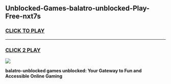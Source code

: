 
## Unblocked-Games-balatro-unblocked-Play-Free-nxt7s
<h3>
<a href="https://premium76.site?title=balatro-unblocked&ref=23A">CLICK TO PLAY</a></h3>
<hr>

<h3>
<a href="https://premium76.site?title=balatro-unblocked&ref=23A">CLICK 2 PLAY</a>
  
</h3>

<a href="https://premium76.site?title=balatro-unblocked&ref=23A"><img src="https://clearcache.store/games.png"></a>


**balatro-unblocked games unblocked: Your Gateway to Fun and Accessible Online Gaming**
